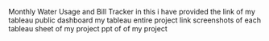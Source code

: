 Monthly Water Usage and Bill Tracker 
in this i have provided the link of my tableau public dashboard
my tableau entire project link
screenshots of each tableau sheet of my project
ppt of of my project

